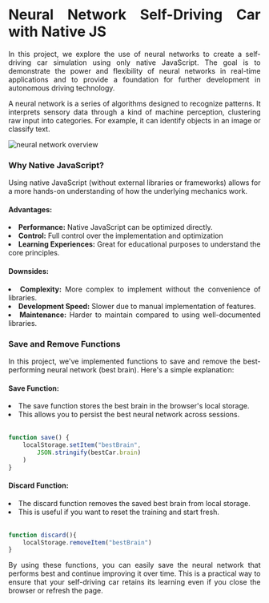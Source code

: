 <div class="container" align="justify">
<h1>Neural Network Self-Driving Car with Native JS</h1>

<p>In this project, we explore the use of neural networks to create a self-driving car simulation using only native JavaScript. The goal is to demonstrate the power and flexibility of neural networks in real-time applications and to provide a foundation for further development in autonomous driving technology.</p>

<p>A neural network is a series of algorithms designed to recognize patterns. It interprets sensory data through a kind of machine perception, clustering raw input into categories. For example, it can identify objects in an image or classify text.</p>

![neural network overview](https://github.com/user-attachments/assets/830615eb-9b35-4ac0-b59b-7e2af4cdd8cf)

<h3>Why Native JavaScript?</h3>
<p>Using native JavaScript (without external libraries or frameworks) allows for a more hands-on understanding of how the underlying mechanics work.</p>
<h4>Advantages: </h4>
<li><b>Performance:</b> Native JavaScript can be optimized directly.</li>
<li><b>Control:</b> Full control over the implementation and optimization</li>
<li><b>Learning Experiences:</b> Great for educational purposes to understand the core principles.</li>
<h4>Downsides: </h4>
<li><b>Complexity:</b> More complex to implement without the convenience of libraries.</li>
<li><b>Development Speed:</b> Slower due to manual implementation of features.</li>
<li><b>Maintenance:</b> Harder to maintain compared to using well-documented libraries.</li>

<h3>Save and Remove Functions</h3>
<p>In this project, we've implemented functions to save and remove the best-performing neural network (best brain). Here's a simple explanation:</p>
<h4>Save Function:</h4>
<li>The save function stores the best brain in the browser's local storage.</li>
<li>This allows you to persist the best neural network across sessions.</li><br>

```javascript
function save() {
    localStorage.setItem("bestBrain",
        JSON.stringify(bestCar.brain)
    )
}
```

<h4>Discard Function:</h4>
<li>The discard function removes the saved best brain from local storage.</li>
<li>This is useful if you want to reset the training and start fresh.</li><br>

```javascript
function discard(){
    localStorage.removeItem("bestBrain")
}
```

<p>By using these functions, you can easily save the neural network that performs best and continue improving it over time. This is a practical way to ensure that your self-driving car retains its learning even if you close the browser or refresh the page.</p>
</div>

